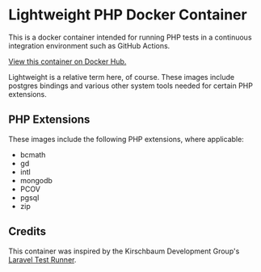 # Lightweight PHP Docker Container

This is a docker container intended for running PHP tests in a continuous integration environment such as GitHub Actions.

[View this container on Docker Hub.](https://hub.docker.com/r/stagerightlabs/php-test-runner)

Lightweight is a relative term here, of course. These images include postgres bindings and various other system tools needed for certain PHP extensions.

## PHP Extensions

These images include the following PHP extensions, where applicable:

- bcmath
- gd
- intl
- mongodb
- PCOV
- pgsql
- zip

## Credits

This container was inspired by the Kirschbaum Development Group's [Laravel Test Runner](https://github.com/kirschbaum-development/laravel-test-runner-container).

